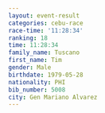```yaml
---
layout: event-result 
categories: cebu-race 
race-time: '11:28:34'
ranking: 18
time: 11:28:34
family_name: Tuscano
first_name: Tim
gender: Male
birthdate: 1979-05-28
nationality: PHI
bib_number: 5008
city: Gen Mariano Alvarez
---
```

